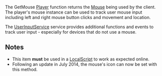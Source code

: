 The GetMouse [Player](https://developer.roblox.com/en-us/api-reference/class/Player) function returns the [Mouse](https://developer.roblox.com/en-us/api-reference/class/Mouse) being used by the client. The player's mouse instance can be used to track user mouse input including left and right mouse button clicks and movement and location.

The [UserInputService](https://developer.roblox.com/en-us/api-reference/class/UserInputService) service provides additional functions and events to track user input - especially for devices that do not use a mouse.

Notes
-----

*   This item **must** be used in a [LocalScript](https://developer.roblox.com/en-us/api-reference/class/LocalScript) to work as expected online.
*   Following an update in July 2014, the mouse's icon can now be set with this method.